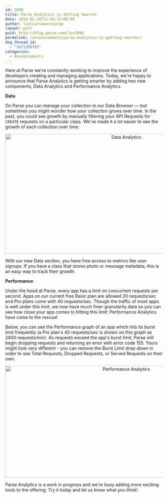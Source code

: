 ```yaml
---
id: 2090
title: Parse Analytics is Getting Smarter
date: 2014-02-20T21:50:17+00:00
author: listiarsowastuargo
layout: post
guid: http://blog.parse.com/?p=2090
permalink: /announcements/parse-analytics-is-getting-smarter/
dsq_thread_id:
  - "3671209783"
categories:
  - Announcements
---
```

Here at Parse we're constantly working to improve the experience of developers creating and managing applications. Today, we're happy to announce that Parse Analytics is getting smarter by adding two new components, Data Analytics and Performance Analytics.

**Data**

On Parse you can manage your collection in our Data Browser — but sometimes you might wonder how your collection grows over time. In the past, you could see growth by manually filtering your API Requests for `CREATE` requests on a particular class. We've made it a lot easier to see the growth of each collection over time:

<p style="text-align: center;">
  <a href="{{ site.url }}/assets/wp-content/uploads/2014/02/Data-Analytics.png"><img class=" wp-image-2110 aligncenter" alt="Data Analytics" src="{{ site.url }}/assets/wp-content/uploads/2014/02/Data-Analytics-1024x518.png" width="759" height="384" /></a>
</p>

With our new Data section, you have free access to metrics like user signups. If you have a class that stores photo or message metadata, this is an easy way to track their growth.

**Performance**

Under the hood at Parse, every app has a limit on concurrent requests per second. Apps on our current free Basic plan are allowed 20 requests/sec and Pro plans come with 40 requests/sec. Though the traffic of most apps is well under this limit, we now have much finer-granularity data so you can see how close your app comes to hitting this limit: Performance Analytics have come to the rescue!

Below, you can see the Performance graph of an app which hits its burst limit frequently (a Pro plan's 40 requests/sec is shown on this graph as 2400 requests/min). As requests exceed the app's burst limit, Parse will begin dropping requests and returning an error with error code 155. Yours might look very different - you can remove the Burst Limit drop-down in order to see Total Requests, Dropped Requests, or Served Requests on their own.

<p style="text-align: center;">
  <a href="{{ site.url }}/assets/wp-content/uploads/2014/02/Performance-Analytics.png"><img class=" wp-image-2108 aligncenter" alt="Performance Analytics" src="{{ site.url }}/assets/wp-content/uploads/2014/02/Performance-Analytics-1024x483.png" width="759" height="358" /></a>
</p>

Parse Analytics is a work in progress and we're busy adding more exciting tools to the offering. Try it today and let us know what you think!